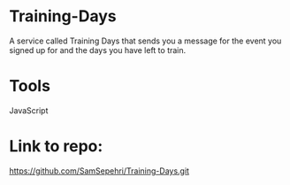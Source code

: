 # Training-Days
 
A service called Training Days that sends you a message for the event you signed up for and the days you have left to train.

# Tools

JavaScript

# Link to repo:
https://github.com/SamSepehri/Training-Days.git